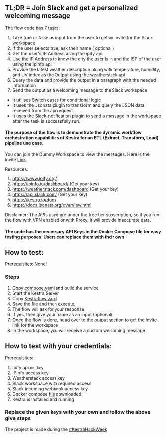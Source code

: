 ## TL;DR = Join Slack and get a personalized welcoming message

The flow code has 7 tasks:
1. Take true or false as input from the user to get an invite for the Slack workspace
2. If the user selects true, ask their name ( optional )
3. Get the user's IP Address using the ipify api
4. Use the IP Address to know the city the user is in and the ISP of the user using the ipinfo api
5. Provide the latest weather description along with temperature, humidity, and UV index as the Output using the weatherstack api
6. Query the data and provide the output in a paragraph with the needed information
7. Send the output as a welcoming message to the Slack workspace

- It utilises Switch cases for conditional logic
- It uses the Jsonata plugin to transform and query the JSON data received from the api request.
- It uses the Slack-notification plugin to send a message in the workspace after the task is successfully run.

 #### The purpose of the flow is to demonstrate the dynamic workflow orchestration capabilities of Kestra for an ETL (Extract, Transform, Load) pipeline use case.
 
You can join the Dummy Workspace to view the messages. Here is the invite [Link](https://join.slack.com/t/testingflow-group/shared_invite/zt-37wnj78jp-XFKCy7b0M3dgpAoTcg4kcQ#)

Resources:
1. https://www.ipify.org/
2. https://ipinfo.io/dashboard/ (Get your key)
3. https://weatherstack.com/dashboard (Get your key)
4. https://api.slack.com/ (Get your key)
5. https://kestra.io/docs 
6. https://docs.jsonata.org/overview.html

Disclaimer: The APIs used are under the free tier subscription, so if you run the flow  with VPN enabled or with Proxy, it will provide inaccurate data. 

#### The code has the necessary API Keys in the Docker Compose file for easy testing purposes. Users can replace them with their own. 
## How to test: 
Prerequisites: None!
### Steps
1. Copy [compose.yaml](https://github.com/thisiskaransgit/Kestra-FlowCode/blob/master/docker-compose.yml) and build the service
2. Start the Kestra Server
3. Copy [Kestraflow.yaml](https://github.com/thisiskaransgit/Kestra-FlowCode/blob/master/kestraflow.yaml)
4. Save the file and then execute.
5. The flow will ask for your response
6. If yes, then give your name as an input (optional)
7. Once the flow is done, head over to the output section to get the invite link for the workspace
8. In the workspace, you will receive a custom welcoming message.

## How to test with your credentials:
Prerequisites:
1. ipify api `no key`
2. IPInfo access key
3. Weatherstack access key
4. Slack workspace with required access
5. Slack incoming webhook access key
6. Docker compose [file](https://github.com/kestra-io/kestra/blob/develop/docker-compose.yml) downloaded
7. Kestra is installed and running
### Replace the given keys with your own and follow the above give steps


The project is made during  the [#KestraHackWeek](https://x.com/WeMakeDevs/status/1934454399360786763)
